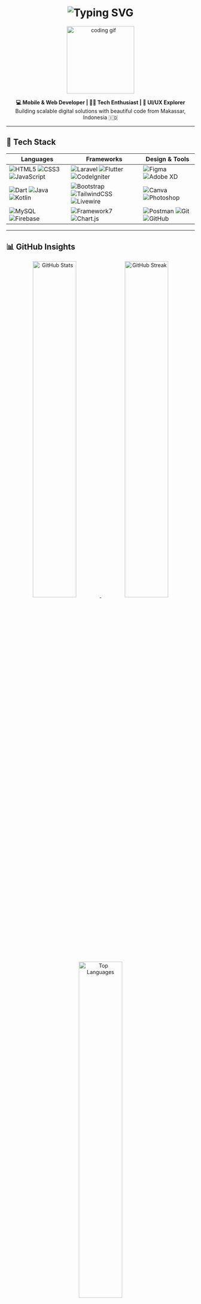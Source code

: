 <h1 align="center">
  <img src="https://readme-typing-svg.demolab.com?font=Fira+Code&weight=600&size=24&duration=3000&pause=1000&center=true&vCenter=true&width=1000&lines=Hi%2C+I'm+Catur+Wira+Syahputra+Muchtar;Mobile+%26+Web+Developer;Code.+Design.+Deploy.+Repeat+%F0%9F%94%A5" alt="Typing SVG" />
</h1>

<p align="center">
  <img src="https://media.giphy.com/media/xUA7bdpLxQhsSQdyog/giphy.gif" width="180" alt="coding gif" />
</p>

<p align="center">
  <strong>💻 Mobile & Web Developer | 👨‍💻 Tech Enthusiast | 🎨 UI/UX Explorer</strong><br>
  Building scalable digital solutions with beautiful code from Makassar, Indonesia 🇮🇩
</p>

---

## 🚀 Tech Stack

<div align="center">
  
| Languages | Frameworks | Design & Tools |
|----------|------------|----------------|
| ![HTML5](https://img.shields.io/badge/html5-E34F26?style=for-the-badge&logo=html5&logoColor=white) ![CSS3](https://img.shields.io/badge/css3-1572B6?style=for-the-badge&logo=css3&logoColor=white) ![JavaScript](https://img.shields.io/badge/javascript-F7DF1E?style=for-the-badge&logo=javascript&logoColor=black) | ![Laravel](https://img.shields.io/badge/laravel-FF2D20?style=for-the-badge&logo=laravel&logoColor=white) ![Flutter](https://img.shields.io/badge/Flutter-02569B?style=for-the-badge&logo=flutter&logoColor=white) ![CodeIgniter](https://img.shields.io/badge/CodeIgniter-EF4223?style=for-the-badge&logo=codeigniter&logoColor=white) | ![Figma](https://img.shields.io/badge/Figma-F24E1E?style=for-the-badge&logo=figma&logoColor=white) ![Adobe XD](https://img.shields.io/badge/AdobeXD-470137?style=for-the-badge&logo=adobexd&logoColor=white) |
| ![Dart](https://img.shields.io/badge/dart-0175C2?style=for-the-badge&logo=dart&logoColor=white) ![Java](https://img.shields.io/badge/java-ED8B00?style=for-the-badge&logo=openjdk&logoColor=white) ![Kotlin](https://img.shields.io/badge/kotlin-7F52FF?style=for-the-badge&logo=kotlin&logoColor=white) | ![Bootstrap](https://img.shields.io/badge/bootstrap-8111FA?style=for-the-badge&logo=bootstrap&logoColor=white) ![TailwindCSS](https://img.shields.io/badge/tailwindcss-38B2AC?style=for-the-badge&logo=tailwind-css&logoColor=white) ![Livewire](https://img.shields.io/badge/livewire-4e56a6?style=for-the-badge&logo=livewire&logoColor=white) | ![Canva](https://img.shields.io/badge/Canva-00C4CC?style=for-the-badge&logo=canva&logoColor=white) ![Photoshop](https://img.shields.io/badge/Photoshop-31A8FF?style=for-the-badge&logo=adobephotoshop&logoColor=white) |
| ![MySQL](https://img.shields.io/badge/mysql-4479A1?style=for-the-badge&logo=mysql&logoColor=white) ![Firebase](https://img.shields.io/badge/firebase-FFCA28?style=for-the-badge&logo=firebase&logoColor=black) | ![Framework7](https://img.shields.io/badge/framework7-EE350F?style=for-the-badge&logo=framework7&logoColor=white) ![Chart.js](https://img.shields.io/badge/chart.js-F5788D?style=for-the-badge&logo=chart.js&logoColor=white) | ![Postman](https://img.shields.io/badge/Postman-FF6C37?style=for-the-badge&logo=postman&logoColor=white) ![Git](https://img.shields.io/badge/git-F05033?style=for-the-badge&logo=git&logoColor=white) ![GitHub](https://img.shields.io/badge/github-121011?style=for-the-badge&logo=github&logoColor=white) |

</div>

---

## 📊 GitHub Insights

<div align="center">

<a href="https://github.com/23catur">
  <img width="48%" src="https://github-readme-stats.vercel.app/api?username=23catur&show_icons=true&theme=tokyonight&custom_title=🔥+Coding+Stats" alt="GitHub Stats"/>
</a>

<a href="https://github.com/23catur">
  <img width="48%" src="https://github-readme-streak-stats.herokuapp.com?user=23catur&theme=tokyonight&ring=FF6B81&fire=FF6B81&currStreakLabel=FF6B81" alt="GitHub Streak"/>
</a>

<a href="https://github.com/23catur">
  <img width="48%" src="https://github-readme-stats.vercel.app/api/top-langs/?username=23catur&layout=compact&theme=tokyonight&langs_count=8" alt="Top Languages"/>
</a>

</div>

---

## ✍️ Quote of the Day

<p align="center">
  <img src="https://quotes-github-readme.vercel.app/api?type=horizontal&theme=radical" alt="Dev Quote"/>
</p>

---

<p align="center">
  <img src="https://visitcount.itsvg.in/api?id=23catur&label=Profile+Views&color=12&icon=0&pretty=true" alt="View counter"/>
</p>

